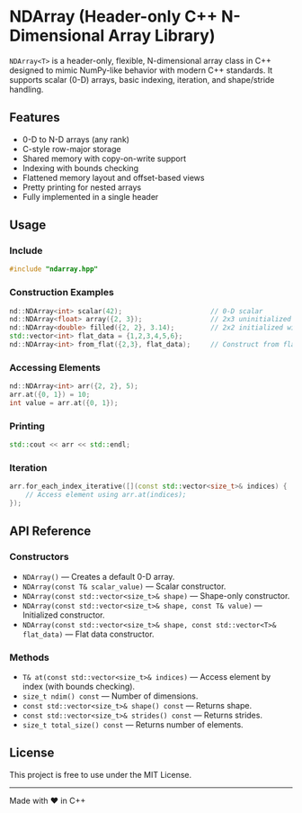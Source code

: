 
# NDArray (Header-only C++ N-Dimensional Array Library)

`NDArray<T>` is a header-only, flexible, N-dimensional array class in C++ designed to mimic NumPy-like behavior with modern C++ standards. It supports scalar (0-D) arrays, basic indexing, iteration, and shape/stride handling.

## Features

- 0-D to N-D arrays (any rank)
- C-style row-major storage
- Shared memory with copy-on-write support
- Indexing with bounds checking
- Flattened memory layout and offset-based views
- Pretty printing for nested arrays
- Fully implemented in a single header

## Usage

### Include
```cpp
#include "ndarray.hpp"
```

### Construction Examples

```cpp
nd::NDArray<int> scalar(42);                      // 0-D scalar
nd::NDArray<float> array({2, 3});                 // 2x3 uninitialized array
nd::NDArray<double> filled({2, 2}, 3.14);         // 2x2 initialized with 3.14
std::vector<int> flat_data = {1,2,3,4,5,6};
nd::NDArray<int> from_flat({2,3}, flat_data);     // Construct from flat vector
```

### Accessing Elements

```cpp
nd::NDArray<int> arr({2, 2}, 5);
arr.at({0, 1}) = 10;
int value = arr.at({0, 1});
```

### Printing

```cpp
std::cout << arr << std::endl;
```

### Iteration

```cpp
arr.for_each_index_iterative([](const std::vector<size_t>& indices) {
    // Access element using arr.at(indices);
});
```

## API Reference

### Constructors

- `NDArray()` — Creates a default 0-D array.
- `NDArray(const T& scalar_value)` — Scalar constructor.
- `NDArray(const std::vector<size_t>& shape)` — Shape-only constructor.
- `NDArray(const std::vector<size_t>& shape, const T& value)` — Initialized constructor.
- `NDArray(const std::vector<size_t>& shape, const std::vector<T>& flat_data)` — Flat data constructor.

### Methods

- `T& at(const std::vector<size_t>& indices)` — Access element by index (with bounds checking).
- `size_t ndim() const` — Number of dimensions.
- `const std::vector<size_t>& shape() const` — Returns shape.
- `const std::vector<size_t>& strides() const` — Returns strides.
- `size_t total_size() const` — Returns number of elements.

## License

This project is free to use under the MIT License.

---

Made with ❤️ in C++
